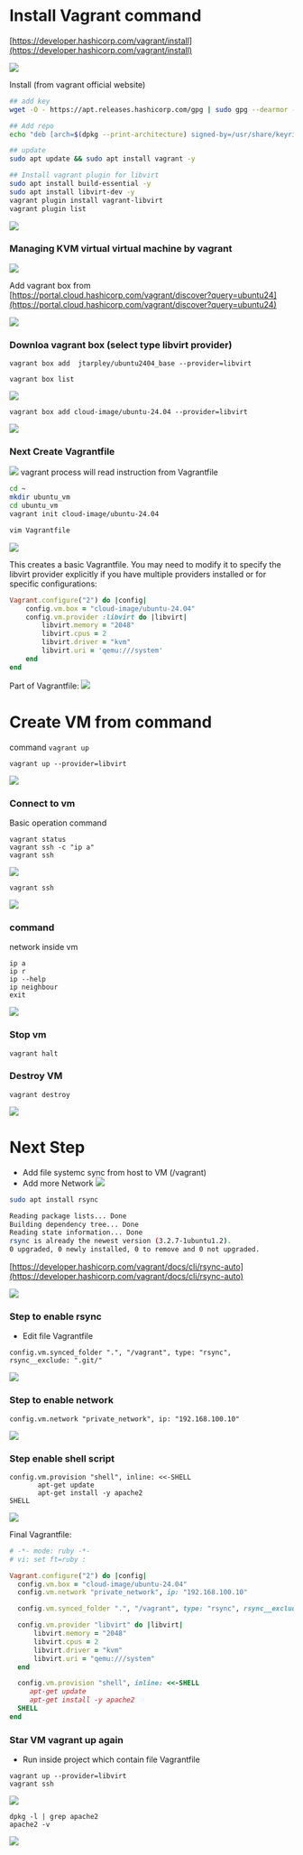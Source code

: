 # Install Vagrant command

[https://developer.hashicorp.com/vagrant/install](https://developer.hashicorp.com/vagrant/install)

![](./images/vagrant-web.png)

Install (from vagrant official website)

```bash
## add key
wget -O - https://apt.releases.hashicorp.com/gpg | sudo gpg --dearmor -o /usr/share/keyrings/hashicorp-archive-keyring.gpg

## Add repo
echo "deb [arch=$(dpkg --print-architecture) signed-by=/usr/share/keyrings/hashicorp-archive-keyring.gpg] https://apt.releases.hashicorp.com $(grep -oP '(?<=UBUNTU_CODENAME=).*' /etc/os-release || lsb_release -cs) main" | sudo tee /etc/apt/sources.list.d/hashicorp.list

## update
sudo apt update && sudo apt install vagrant -y

## Install vagrant plugin for libvirt
sudo apt install build-essential -y
sudo apt install libvirt-dev -y
vagrant plugin install vagrant-libvirt
vagrant plugin list
```

![](./images/vagrant-plugin-libvirt.png)

### Managing KVM virtual virtual machine by vagrant
![](./images/libvirt.webp)

Add vagrant box from [https://portal.cloud.hashicorp.com/vagrant/discover?query=ubuntu24](https://portal.cloud.hashicorp.com/vagrant/discover?query=ubuntu24)

![](./images/vagrant-ubuntu2404.png)

### Downloa vagrant box (select type libvirt provider)
```
vagrant box add  jtarpley/ubuntu2404_base --provider=libvirt

vagrant box list
```
![](./images/vagrantbox-list.png)

```
vagrant box add cloud-image/ubuntu-24.04 --provider=libvirt
```

![](./images/vagrantbox-list2.png)

### Next Create Vagrantfile

![](./images/Vagrant%20Workflow.png)
vagrant process will read instruction from Vagrantfile

```bash
cd ~
mkdir ubuntu_vm
cd ubuntu_vm
vagrant init cloud-image/ubuntu-24.04

vim Vagrantfile
```

![](./images/vagrant-init.png)

This creates a basic Vagrantfile. You may need to modify it to specify the libvirt provider explicitly if you have multiple providers installed or for specific configurations:

```ruby
Vagrant.configure("2") do |config|
    config.vm.box = "cloud-image/ubuntu-24.04"
    config.vm.provider :libvirt do |libvirt|
        libvirt.memory = "2048"
        libvirt.cpus = 2
        libvirt.driver = "kvm"
        libvirt.uri = 'qemu:///system'
    end
end
```
Part of Vagrantfile:
![](./images/vagrantfile-libvirt.png)

# Create VM from command   
command `vagrant up`
```
vagrant up --provider=libvirt
```
![](./images/vagrantup.png)

### Connect to vm
Basic operation command
```
vagrant status
vagrant ssh -c "ip a"
vagrant ssh 
```
![](./images/vagrant-ssh.png)

```
vagrant ssh
```

![](./images/vagrant-ssh2.png)

### command
network inside vm

```
ip a
ip r
ip --help
ip neighbour
exit
```
![](./images/vagrant-ssh3.png)

### Stop vm
```
vagrant halt
```

### Destroy VM
```
vagrant destroy
```
![](./images/vagrant-destroy.png)


# Next Step
- Add file systemc sync from host to VM (/vagrant)
- Add more Network
![](./images/vagrant-rsync-network.png)

```bash
sudo apt install rsync

Reading package lists... Done
Building dependency tree... Done
Reading state information... Done
rsync is already the newest version (3.2.7-1ubuntu1.2).
0 upgraded, 0 newly installed, 0 to remove and 0 not upgraded.
```
[https://developer.hashicorp.com/vagrant/docs/cli/rsync-auto](https://developer.hashicorp.com/vagrant/docs/cli/rsync-auto)

![](./images/vagrant-rsync-web.png)

### Step to enable rsync
- Edit file Vagrantfile
```
config.vm.synced_folder ".", "/vagrant", type: "rsync", rsync__exclude: ".git/"
```
![](./images/vagrantfile-rsync.png)


### Step to enable network

```
config.vm.network "private_network", ip: "192.168.100.10"
```
![](./images/vagrant-add-network.png)

### Step enable shell script

```
config.vm.provision "shell", inline: <<-SHELL
       apt-get update
       apt-get install -y apache2
SHELL
```

![](./images/vagrant-shellscript.png)

Final Vagrantfile:
```ruby
# -*- mode: ruby -*-
# vi: set ft=ruby :

Vagrant.configure("2") do |config|
  config.vm.box = "cloud-image/ubuntu-24.04"
  config.vm.network "private_network", ip: "192.168.100.10"

  config.vm.synced_folder ".", "/vagrant", type: "rsync", rsync__exclude: ".git/"

  config.vm.provider "libvirt" do |libvirt|
      libvirt.memory = "2048"
      libvirt.cpus = 2
      libvirt.driver = "kvm"
      libvirt.uri = "qemu:///system"
  end

  config.vm.provision "shell", inline: <<-SHELL
     apt-get update
     apt-get install -y apache2
  SHELL
end
```

### Star VM vagrant up again
- Run inside project which contain file Vagrantfile
```
vagrant up --provider=libvirt 
vagrant ssh
```

![](./images/vagrantup-rsync-script.png)

```
dpkg -l | grep apache2
apache2 -v
```

![](./images/vagrant-check-apache2.png)